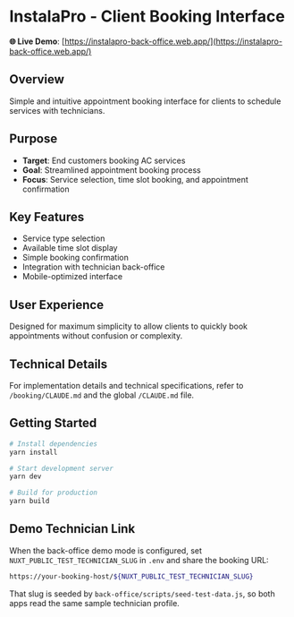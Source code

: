 # InstalaPro - Client Booking Interface

**🌐 Live Demo**: [https://instalapro-back-office.web.app/](https://instalapro-back-office.web.app/)

## Overview
Simple and intuitive appointment booking interface for clients to schedule services with technicians.

## Purpose
- **Target**: End customers booking AC services
- **Goal**: Streamlined appointment booking process
- **Focus**: Service selection, time slot booking, and appointment confirmation

## Key Features
- Service type selection
- Available time slot display
- Simple booking confirmation
- Integration with technician back-office
- Mobile-optimized interface

## User Experience
Designed for maximum simplicity to allow clients to quickly book appointments without confusion or complexity.

## Technical Details
For implementation details and technical specifications, refer to `/booking/CLAUDE.md` and the global `/CLAUDE.md` file.

## Getting Started
```bash
# Install dependencies
yarn install

# Start development server
yarn dev

# Build for production
yarn build
```

## Demo Technician Link
When the back-office demo mode is configured, set `NUXT_PUBLIC_TEST_TECHNICIAN_SLUG` in `.env` and share the booking URL:
```bash
https://your-booking-host/${NUXT_PUBLIC_TEST_TECHNICIAN_SLUG}
```
That slug is seeded by `back-office/scripts/seed-test-data.js`, so both apps read the same sample technician profile.
